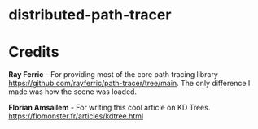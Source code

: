 # distributed-path-tracer


# Credits
**Ray Ferric** - For providing most of the core path tracing library https://github.com/rayferric/path-tracer/tree/main. The only difference I made was how the scene was loaded.  

**Florian Amsallem** - For writing this cool article on KD Trees. https://flomonster.fr/articles/kdtree.html  
